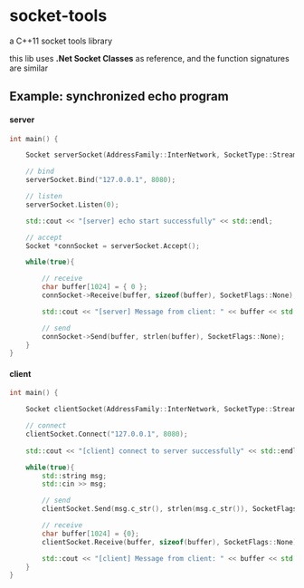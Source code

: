 # socket-tools
a C++11 socket tools library

this lib uses **.Net Socket Classes** as reference, and the function signatures are similar

## Example: synchronized echo program

#### server

```c++
int main() {

    Socket serverSocket(AddressFamily::InterNetwork, SocketType::Stream, ProtocolType::Tcp);

    // bind
    serverSocket.Bind("127.0.0.1", 8080);

    // listen
    serverSocket.Listen(0);

    std::cout << "[server] echo start successfully" << std::endl;

    // accept
    Socket *connSocket = serverSocket.Accept();

    while(true){

        // receive
        char buffer[1024] = { 0 };
        connSocket->Receive(buffer, sizeof(buffer), SocketFlags::None);

        std::cout << "[server] Message from client: " << buffer << std::endl;

        // send
        connSocket->Send(buffer, strlen(buffer), SocketFlags::None);
    }
}
```

#### client

```c++
int main() {

    Socket clientSocket(AddressFamily::InterNetwork, SocketType::Stream, ProtocolType::Tcp);

    // connect
    clientSocket.Connect("127.0.0.1", 8080);
  
    std::cout << "[client] connect to server successfully" << std::endl;

    while(true){
        std::string msg;
        std::cin >> msg;

        // send
        clientSocket.Send(msg.c_str(), strlen(msg.c_str()), SocketFlags::None);

        // receive
        char buffer[1024] = {0};
        clientSocket.Receive(buffer, sizeof(buffer), SocketFlags::None);

        std::cout << "[client] Message from client: " << buffer << std::endl;
    }
}
```

